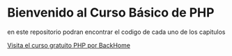<h1>Bienvenido al Curso Básico de PHP</h1>
<p> en este repositorio podran encontrar el codigo de cada uno de los capitulos </p> 
<a href="https://brandonaxellruiz.ml/Curso/Curso-Basico-de-PHP>
  <img src="https://brandonaxellruiz.ml/images/PHP.jpg">
Visita el curso gratuito PHP por BackHome </a>
